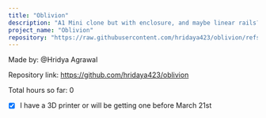 ```yaml
---
title: "Oblivion"
description: "A1 Mini clone but with enclosure, and maybe linear rails? and try a DIY MMU too"
project_name: "Oblivion"
repository: "https://raw.githubusercontent.com/hridaya423/oblivion/refs/heads/master/JOURNAL.md"
---
```

Made by: @Hridya Agrawal

Repository link: https://github.com/hridaya423/oblivion

Total hours so far: 0


- [x] I have a 3D printer or will be getting one before March 21st
